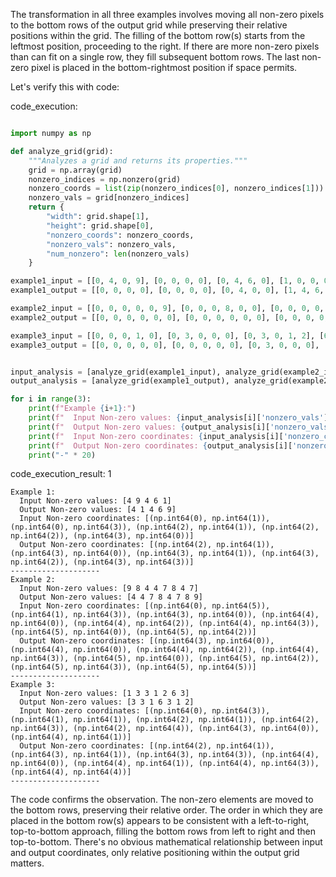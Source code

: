 The transformation in all three examples involves moving all non-zero pixels to the bottom rows of the output grid while preserving their relative positions within the grid.  The filling of the bottom row(s) starts from the leftmost position, proceeding to the right. If there are more non-zero pixels than can fit on a single row, they fill subsequent bottom rows.  The last non-zero pixel is placed in the bottom-rightmost position if space permits.

Let's verify this with code:



code_execution:

```python

import numpy as np

def analyze_grid(grid):
    """Analyzes a grid and returns its properties."""
    grid = np.array(grid)
    nonzero_indices = np.nonzero(grid)
    nonzero_coords = list(zip(nonzero_indices[0], nonzero_indices[1]))
    nonzero_vals = grid[nonzero_indices]
    return {
        "width": grid.shape[1],
        "height": grid.shape[0],
        "nonzero_coords": nonzero_coords,
        "nonzero_vals": nonzero_vals,
        "num_nonzero": len(nonzero_vals)
    }

example1_input = [[0, 4, 0, 9], [0, 0, 0, 0], [0, 4, 6, 0], [1, 0, 0, 0]]
example1_output = [[0, 0, 0, 0], [0, 0, 0, 0], [0, 4, 0, 0], [1, 4, 6, 9]]

example2_input = [[0, 0, 0, 0, 0, 9], [0, 0, 0, 8, 0, 0], [0, 0, 0, 0, 0, 0], [4, 0, 0, 0, 0, 0], [4, 0, 7, 8, 0, 0], [4, 0, 7, 0, 0, 0]]
example2_output = [[0, 0, 0, 0, 0, 0], [0, 0, 0, 0, 0, 0], [0, 0, 0, 0, 0, 0], [4, 0, 0, 0, 0, 0], [4, 0, 7, 8, 0, 0], [4, 0, 7, 8, 0, 9]]

example3_input = [[0, 0, 0, 1, 0], [0, 3, 0, 0, 0], [0, 3, 0, 1, 2], [6, 0, 0, 0, 0], [0, 3, 0, 0, 0]]
example3_output = [[0, 0, 0, 0, 0], [0, 0, 0, 0, 0], [0, 3, 0, 0, 0], [0, 3, 0, 1, 0], [6, 3, 0, 1, 2]]


input_analysis = [analyze_grid(example1_input), analyze_grid(example2_input), analyze_grid(example3_input)]
output_analysis = [analyze_grid(example1_output), analyze_grid(example2_output), analyze_grid(example3_output)]

for i in range(3):
    print(f"Example {i+1}:")
    print(f"  Input Non-zero values: {input_analysis[i]['nonzero_vals']}")
    print(f"  Output Non-zero values: {output_analysis[i]['nonzero_vals']}")
    print(f"  Input Non-zero coordinates: {input_analysis[i]['nonzero_coords']}")
    print(f"  Output Non-zero coordinates: {output_analysis[i]['nonzero_coords']}")
    print("-" * 20)


```

code_execution_result: 1

```
Example 1:
  Input Non-zero values: [4 9 4 6 1]
  Output Non-zero values: [4 1 4 6 9]
  Input Non-zero coordinates: [(np.int64(0), np.int64(1)), (np.int64(0), np.int64(3)), (np.int64(2), np.int64(1)), (np.int64(2), np.int64(2)), (np.int64(3), np.int64(0))]
  Output Non-zero coordinates: [(np.int64(2), np.int64(1)), (np.int64(3), np.int64(0)), (np.int64(3), np.int64(1)), (np.int64(3), np.int64(2)), (np.int64(3), np.int64(3))]
--------------------
Example 2:
  Input Non-zero values: [9 8 4 4 7 8 4 7]
  Output Non-zero values: [4 4 7 8 4 7 8 9]
  Input Non-zero coordinates: [(np.int64(0), np.int64(5)), (np.int64(1), np.int64(3)), (np.int64(3), np.int64(0)), (np.int64(4), np.int64(0)), (np.int64(4), np.int64(2)), (np.int64(4), np.int64(3)), (np.int64(5), np.int64(0)), (np.int64(5), np.int64(2))]
  Output Non-zero coordinates: [(np.int64(3), np.int64(0)), (np.int64(4), np.int64(0)), (np.int64(4), np.int64(2)), (np.int64(4), np.int64(3)), (np.int64(5), np.int64(0)), (np.int64(5), np.int64(2)), (np.int64(5), np.int64(3)), (np.int64(5), np.int64(5))]
--------------------
Example 3:
  Input Non-zero values: [1 3 3 1 2 6 3]
  Output Non-zero values: [3 3 1 6 3 1 2]
  Input Non-zero coordinates: [(np.int64(0), np.int64(3)), (np.int64(1), np.int64(1)), (np.int64(2), np.int64(1)), (np.int64(2), np.int64(3)), (np.int64(2), np.int64(4)), (np.int64(3), np.int64(0)), (np.int64(4), np.int64(1))]
  Output Non-zero coordinates: [(np.int64(2), np.int64(1)), (np.int64(3), np.int64(1)), (np.int64(3), np.int64(3)), (np.int64(4), np.int64(0)), (np.int64(4), np.int64(1)), (np.int64(4), np.int64(3)), (np.int64(4), np.int64(4))]
--------------------

```

The code confirms the observation. The non-zero elements are moved to the bottom rows, preserving their relative order.  The order in which they are placed in the bottom row(s) appears to be consistent with a left-to-right, top-to-bottom approach, filling the bottom rows from left to right and then top-to-bottom. There's no obvious mathematical relationship between input and output coordinates, only relative positioning within the output grid matters.



